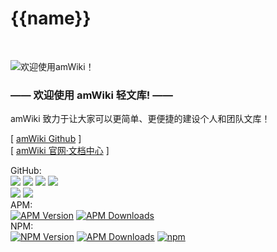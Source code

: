 # {{name}}

<br>

![欢迎使用amWiki！](amWiki/images/logo.png "欢迎使用amWiki！")  
### —— 欢迎使用 amWiki 轻文库! ——
amWiki 致力于让大家可以更简单、更便捷的建设个人和团队文库！  

[ [amWiki Github](https://github.com/TevinLi/amWiki) ]  
[ [amWiki 官网·文档中心](https://amwiki.org/doc/) ]

GitHub:  
[![](https://img.shields.io/github/stars/TevinLi/amWiki.svg?style=social&label=Star)](https://github.com/TevinLi/amWiki "GitHub Stars")  [![](https://img.shields.io/github/forks/TevinLi/amWiki.svg?style=social&label=Fork)](https://github.com/TevinLi/amWiki "GitHub Forks")  [![](https://img.shields.io/github/issues-raw/TevinLi/amWiki.svg)](https://github.com/TevinLi/amWiki "GitHub Open Issues")  [![](https://img.shields.io/github/issues-closed-raw/TevinLi/amWiki.svg)](https://github.com/TevinLi/amWiki "GitHub Closed Issues")  
[![](https://img.shields.io/github/tag/TevinLi/amWiki.svg)](https://github.com/TevinLi/amWiki "GitHub Tag") [![](https://img.shields.io/npm/l/amwiki.svg)](https://github.com/TevinLi/amWiki "MIT License")  
APM:  
[![APM Version](https://img.shields.io/apm/v/amWiki.svg)](https://atom.io/packages/amWiki "APM Version") [![APM Downloads](https://img.shields.io/apm/dm/amWiki.svg)](https://atom.io/packages/amWiki "APM Downloads")  
NPM:  
[![NPM Version](https://img.shields.io/npm/v/amwiki.svg)](https://www.npmjs.com/package/amwiki "NPM Version") [![APM Downloads](https://img.shields.io/npm/dt/amwiki.svg)](https://www.npmjs.com/package/amwiki "APM Downloads") [![npm](https://img.shields.io/npm/dm/amwiki.svg)](https://www.npmjs.com/package/amwiki)
